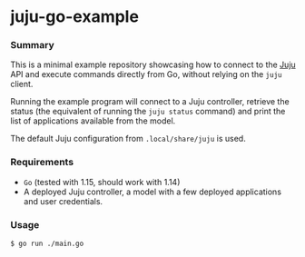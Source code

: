 # juju-go-example

### Summary

This is a minimal example repository showcasing how to connect to the [Juju](https://juju.is) API and execute commands directly from Go, without relying on the `juju` client.

Running the example program will connect to a Juju controller, retrieve the status (the equivalent of running the `juju status` command) and print the list of applications available from the model.

The default Juju configuration from `.local/share/juju` is used.

### Requirements

- `Go` (tested with 1.15, should work with 1.14)
- A deployed Juju controller, a model with a few deployed applications and user credentials.

### Usage

```bash
$ go run ./main.go
```
